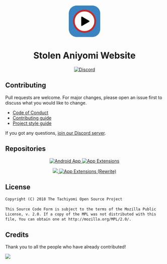 <div>
	<p align="center">
		<img src="./src/.vuepress/public/icons/logo.png" height="100px">
	</p>
	<h1 align="center">Stolen Aniyomi Website</h1>
	<p align="center">
		<a href="https://discord.gg/F32UjdJZrR">
			<img src="https://img.shields.io/discord/349436576037732353.svg?label=Discord&labelColor=7289da&color=2c2f33&style=flat" alt="Discord">
		</a>
	</p>
</div>

## Contributing

Pull requests are welcome. For major changes, please open an issue first to discuss what you would like to change.

- [Code of Conduct](./CODE_OF_CONDUCT.md)
- [Contributing guide](./CONTRIBUTING.md)
- [Project style guide](https://tachiyomi.org/sandbox/style-guide/)

If you got any questions, [join our Discord server](https://discord.gg/F32UjdJZrR).

## Repositories

<div>
	<p align="center">
		<a href="https://github.com/jmir1/aniyomi/">
			<img src="https://github-readme-stats.vercel.app/api/pin/?username=jmir1&repo=aniyomi&bg_color=0000&text_color=777&hide_border=true" alt="Android App">
		</a>
		<a href="https://github.com/jmir1/aniyomi-extensions/">
			<img src="https://github-readme-stats.vercel.app/api/pin/?username=jmir1&repo=aniyomi-extensions&bg_color=0000&text_color=777&hide_border=true" alt="App Extensions">
		</a>
	</p>
</div>

<div>
	<p align="center">
		<a href="https://github.com/tachiyomiorg/tachiyomi-1.x/">
			<img src="https://github-readme-stats.vercel.app/api/pin/?username=tachiyomiorg&repo=tachiyomi-1.x&bg_color=0000&text_color=777&hide_border=true alt="Android App (Rewrite)">
		</a>
		<a href="https://github.com/tachiyomiorg/tachiyomi-extensions-1.x/">
			<img src="https://github-readme-stats.vercel.app/api/pin/?username=tachiyomiorg&repo=tachiyomi-extensions-1.x&bg_color=0000&text_color=777&hide_border=true" alt="App Extensions (Rewrite)">
		</a>
	</p>
</div>

## License

	Copyright (C) 2018 The Tachiyomi Open Source Project

	This Source Code Form is subject to the terms of the Mozilla Public
	License, v. 2.0. If a copy of the MPL was not distributed with this
	file, You can obtain one at http://mozilla.org/MPL/2.0/.

## Credits

Thank you to all the people who have already contributed!

<a href="https://github.com/jmir1/aniyomi-website/graphs/contributors">
  <img src="https://contrib.rocks/image?repo=jmir1/aniyomi-website" />
</a>
